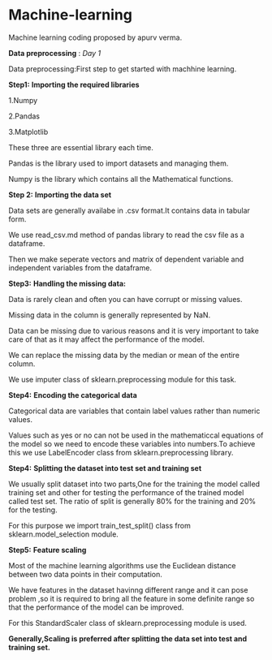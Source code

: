 # Machine-learning
Machine learning coding proposed by apurv verma.

**Data preprocessing** : *Day 1*  


Data preprocessing:First step to get started with machhine learning.

**Step1:** **Importing the required libraries**

1.Numpy

2.Pandas

3.Matplotlib

These three are essential library each time.

Pandas is the library used to import datasets and managing them.

Numpy is the library which contains all the Mathematical functions.

**Step 2:** **Importing the data set**

Data sets are generally availabe in .csv format.It contains data in tabular form.

We use read_csv.md method of pandas library to read the csv file as a dataframe.

Then we make seperate vectors and matrix of dependent variable and independent variables from the dataframe.

**Step3:** **Handling the missing data:**

Data is rarely clean and often you can have corrupt or missing values.

Missing data in the column is generally represented by NaN.

Data can be missing due to various reasons and it is very important to take care of that as it may affect the performance of the model.

We can replace the missing data by the median or mean of the entire column.

We use imputer class of sklearn.preprocessing module for this task.

**Step4:** **Encoding the categorical data**

Categorical data are variables that contain label values rather than numeric values.

Values such as yes or no can not be used in the mathematiccal equations of the model so we need to encode these variables into numbers.To achieve this we use  LabelEncoder class from sklearn.preprocessing library.

**Step4:** **Splitting the dataset into test set and training set**

We usually split dataset into two parts,One for the training the model called training set and other for testing the performance of the trained model called test set.
The ratio of split is generally 80% for the training and 20% for the testing.

For this purpose we import train_test_split() class from sklearn.model_selection module.

**Step5:** **Feature scaling**

Most of the machine learning algorithms use the Euclidean distance between two data points in their computation.

We have features in the dataset havinng  different range and it can pose problem ,so it is required to bring all the feature in some definite range so that the performance of the model can be improved.

For this StandardScaler class of sklearn.preprocessing module is used.


**Generally,Scaling is preferred after splitting the data set into test and training set.**





